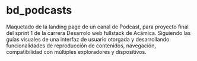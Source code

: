 # bd_podcasts

Maquetado de la landing page de un canal de Podcast, para proyecto final del sprint 1 de la carrera Desarrolo web fullstack de Acámica. Siguiendo las guías visuales de una interfaz de usuario otorgada y desarrollando funcionalidades de reproducción de contenidos, navegación, compatibilidad con múltiples exploradores y dispositivos.
